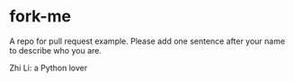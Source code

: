 # fork-me

A repo for pull request example. Please add one sentence after your name to describe who you are.


Zhi Li: a Python lover
